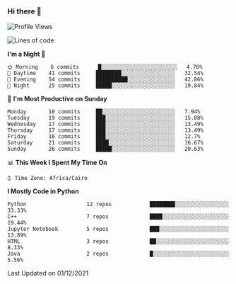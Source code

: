 ### Hi there 👋

<!--
**AMR-KELEG/AMR-KELEG** is a ✨ _special_ ✨ repository because its `README.md` (this file) appears on your GitHub profile.

Here are some ideas to get you started:

- 🔭 I’m currently working on ...
- 🌱 I’m currently learning ...
- 👯 I’m looking to collaborate on ...
- 🤔 I’m looking for help with ...
- 💬 Ask me about ...
- 📫 How to reach me: ...
- 😄 Pronouns: ...
- ⚡ Fun fact: ...
-->

<!--START_SECTION:waka-->
![Profile Views](http://img.shields.io/badge/Profile%20Views-0-blue)

![Lines of code](https://img.shields.io/badge/From%20Hello%20World%20I%27ve%20Written-2.8%20million%20lines%20of%20code-blue)

**I'm a Night 🦉** 

```text
🌞 Morning    6 commits      █░░░░░░░░░░░░░░░░░░░░░░░░   4.76% 
🌆 Daytime    41 commits     ████████░░░░░░░░░░░░░░░░░   32.54% 
🌃 Evening    54 commits     ██████████░░░░░░░░░░░░░░░   42.86% 
🌙 Night      25 commits     █████░░░░░░░░░░░░░░░░░░░░   19.84%

```
📅 **I'm Most Productive on Sunday** 

```text
Monday       10 commits     ██░░░░░░░░░░░░░░░░░░░░░░░   7.94% 
Tuesday      19 commits     ███░░░░░░░░░░░░░░░░░░░░░░   15.08% 
Wednesday    17 commits     ███░░░░░░░░░░░░░░░░░░░░░░   13.49% 
Thursday     17 commits     ███░░░░░░░░░░░░░░░░░░░░░░   13.49% 
Friday       16 commits     ███░░░░░░░░░░░░░░░░░░░░░░   12.7% 
Saturday     21 commits     ████░░░░░░░░░░░░░░░░░░░░░   16.67% 
Sunday       26 commits     █████░░░░░░░░░░░░░░░░░░░░   20.63%

```


📊 **This Week I Spent My Time On** 

```text
⌚︎ Time Zone: Africa/Cairo

```

**I Mostly Code in Python** 

```text
Python                   12 repos            ████████░░░░░░░░░░░░░░░░░   33.33% 
C++                      7 repos             ████░░░░░░░░░░░░░░░░░░░░░   19.44% 
Jupyter Notebook         5 repos             ███░░░░░░░░░░░░░░░░░░░░░░   13.89% 
HTML                     3 repos             ██░░░░░░░░░░░░░░░░░░░░░░░   8.33% 
Java                     2 repos             █░░░░░░░░░░░░░░░░░░░░░░░░   5.56%

```



 Last Updated on 01/12/2021
<!--END_SECTION:waka-->
